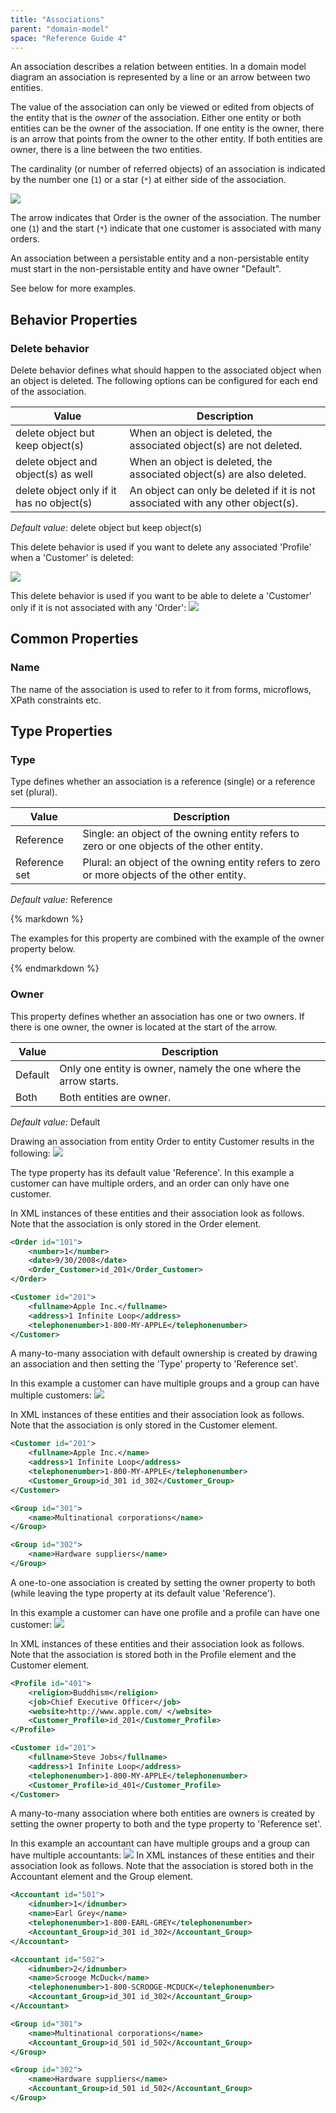 ```yaml
---
title: "Associations"
parent: "domain-model"
space: "Reference Guide 4"
---
```

An association describes a relation between entities. In a domain model diagram an association is represented by a line or an arrow between two entities.

The value of the association can only be viewed or edited from objects of the entity that is the _owner_ of the association. Either one entity or both entities can be the owner of the association. If one entity is the owner, there is an arrow that points from the owner to the other entity. If both entities are owner, there is a line between the two entities.

The cardinality (or number of referred objects) of an association is indicated by the number one (`1`) or a star (`*`) at either side of the association.

![](attachments/819203/918217.png)

The arrow indicates that Order is the owner of the association. The number one (`1`) and the start (`*`) indicate that one customer is associated with many orders.

An association between a persistable entity and a non-persistable entity must start in the non-persistable entity and have owner "Default".

See below for more examples.

## Behavior Properties

### Delete behavior

Delete behavior defines what should happen to the associated object when an object is deleted. The following options can be configured for each end of the association.

| Value | Description |
| --- | --- |
| delete <name of entity> object but keep <name of other entity> object(s) | When an object is deleted, the associated object(s) are not deleted. |
| delete <name of entity> object and <name of other entity> object(s) as well | When an object is deleted, the associated object(s) are also deleted. |
| delete <name of entity> object only if it has no <name of other entity> object(s) | An object can only be deleted if it is not associated with any other object(s). |

_Default value_: delete <name of entity> object but keep <name of other entity> object(s)

This delete behavior is used if you want to delete any associated 'Profile' when a 'Customer' is deleted:

![](attachments/819203/918143.png)

This delete behavior is used if you want to be able to delete a 'Customer' only if it is not associated with any 'Order':
![](attachments/819203/918146.png)

## Common Properties

### Name

The name of the association is used to refer to it from forms, microflows, XPath constraints etc.

## Type Properties

### Type

Type defines whether an association is a reference (single) or a reference set (plural).

| Value | Description |
| --- | --- |
| Reference | Single: an object of the owning entity refers to zero or one objects of the other entity. |
| Reference set | Plural: an object of the owning entity refers to zero or more objects of the other entity. |

_Default value:_ Reference

<div class="alert alert-info">{% markdown %}

The examples for this property are combined with the example of the owner property below.

{% endmarkdown %}</div>

### Owner

This property defines whether an association has one or two owners. If there is one owner, the owner is located at the start of the arrow.

| Value | Description |
| --- | --- |
| Default | Only one entity is owner, namely the one where the arrow starts. |
| Both | Both entities are owner. |

_Default value:_ Default

Drawing an association from entity Order to entity Customer results in the following:
![](attachments/819203/918217.png)

The type property has its default value 'Reference'. In this example a customer can have multiple orders, and an order can only have one customer.

In XML instances of these entities and their association look as follows. Note that the association is only stored in the Order element.

```xml
<Order id="101">
	<number>1</number>
	<date>9/30/2008</date>
	<Order_Customer>id_201</Order_Customer>
</Order>

<Customer id="201">
	<fullname>Apple Inc.</fullname>
	<address>1 Infinite Loop</address>
	<telephonenumber>1-800-MY-APPLE</telephonenumber>
</Customer>

```

A many-to-many association with default ownership is created by drawing an association and then setting the 'Type' property to 'Reference set'.

In this example a customer can have multiple groups and a group can have multiple customers:
![](attachments/819203/918127.png)

In XML instances of these entities and their association look as follows. Note that the association is only stored in the Customer element.

```xml
<Customer id="201">
	<fullname>Apple Inc.</name>
	<address>1 Infinite Loop</address>
	<telephonenumber>1-800-MY-APPLE</telephonenumber>
	<Customer_Group>id_301 id_302</Customer_Group>
</Customer>

<Group id="301">
	<name>Multinational corporations</name>
</Group>

<Group id="302">
	<name>Hardware suppliers</name>
</Group>

```

A one-to-one association is created by setting the owner property to both (while leaving the type property at its default value 'Reference').

In this example a customer can have one profile and a profile can have one customer:
![](attachments/819203/918128.png)

In XML instances of these entities and their association look as follows. Note that the association is stored both in the Profile element and the Customer element.

```xml
<Profile id="401">
	<religion>Buddhism</religion>
	<job>Chief Executive Officer</job>
	<website>http://www.apple.com/ </website>
	<Customer_Profile>id_201</Customer_Profile>
</Profile>

<Customer id="201">
	<fullname>Steve Jobs</fullname>
	<address>1 Infinite Loop</address>
	<telephonenumber>1-800-MY-APPLE</telephonenumber>
	<Customer_Profile>id_401</Customer_Profile>
</Customer>

```

A many-to-many association where both entities are owners is created by setting the owner property to both and the type property to 'Reference set'.

In this example an accountant can have multiple groups and a group can have multiple accountants:
![](attachments/819203/918125.png)
In XML instances of these entities and their association look as follows. Note that the association is stored both in the Accountant element and the Group element.

```xml
<Accountant id="501">
	<idnumber>1</idnumber>
	<name>Earl Grey</name>
	<telephonenumber>1-800-EARL-GREY</telephonenumber>
	<Accountant_Group>id_301 id_302</Accountant_Group>
</Accountant>

<Accountant id="502">
	<idnumber>2</idnumber>
	<name>Scrooge McDuck</name>
	<telephonenumber>1-800-SCROOGE-MCDUCK</telephonenumber>
	<Accountant_Group>id_301 id_302</Accountant_Group>
</Accountant>

<Group id="301">
	<name>Multinational corporations</name>
	<Accountant_Group>id_501 id_502</Accountant_Group>
</Group>

<Group id="302">
	<name>Hardware suppliers</name>
	<Accountant_Group>id_501 id_502</Accountant_Group>
</Group>

```

